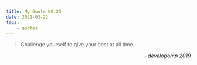 ```yaml
---
title: My Quote NO.25
date: 2021-03-22
tags:
	- quotes
---
```


> Challenge yourself to give your best at all time.

<div style="text-align: right"> <i>- developomp 2019</i> </div>
